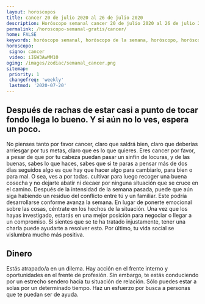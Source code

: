```yaml
---
layout: horoscopos
title: cancer 20 de julio 2020 al 26 de julio 2020 
description: Horóscopo semanal cancer 20 de julio 2020 al 26 de julio 2020. Después de rachas de estar casi a punto de tocar fondo llega lo bueno. Y si aún no lo ves, espera un poco. 
permalink: /horoscopo-semanal-gratis/cancer/
home: FALSE
keywords: horóscopo semanal, horóscopo de la semana, horóscopo, horóscopo gratis,horóscopos, horóscopo esperanza gracia, horoscopos cancer la semana, horóscopos gratis, Tarot, Astrologia, Zodíaco, cancer, horoscopo gratis, semanal
horoscopo:
 signo: cancer
 video: iIGW3AwMM10
ogimg: /images/zodiac/semanal_cancer.png
sitemap:
 priority: 1
 changefreq: 'weekly'
 lastmod: '2020-07-20'
---
```




## Después de rachas de estar casi a punto de tocar fondo llega lo bueno. Y si aún no lo ves, espera un poco. 

No pienses tanto por favor cancer, claro que saldrá bien, claro que deberías arriesgar por tus metas, claro que es lo que quieres. Eres cancer por favor, a pesar de que por tu cabeza puedan pasar un sinfín de locuras, y de las buenas, sabes lo que haces, sabes que si te paras a pensar más de dos días seguidos algo es que hay que hacer algo para cambiarlo, para bien o para mal. O sea, ves a por todas. 
 cultivar para luego recoger una buena cosecha y no dejarte abatir ni decaer por ninguna situación que se cruce en el camino. Después de la intensidad de la semana pasada, puede que aún siga habiendo un residuo del conflicto entre tú y un familiar. Este podría desarrollarse conforme avanza la semana. En lugar de ponerte emocional sobre las cosas, céntrate en los hechos de la situación. Una vez que los hayas investigado, estarás en una mejor posición para negociar o llegar a un compromiso. Si sientes que se te ha tratado injustamente, tener una charla puede ayudarte a resolver esto. Por último, tu vida social se vislumbra mucho más positiva.

## Dinero

Estás atrapado/a en un dilema. Hay acción en el frente interno y oportunidades en el frente de profesión. Sin embargo, te estás conduciendo por un estrecho sendero hacia tu situación de relación. Sólo puedes estar a solas por un determinado tiempo. Haz un esfuerzo por busca a personas que te puedan ser de ayuda.